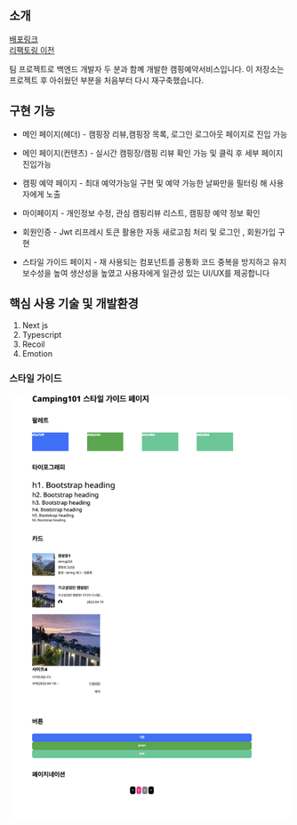 ## 소개

[배포링크](https://vercel.live/link/camping101-refector.vercel.app?via=project-overview-visit-button)  
[리팩토링 이전]("https://github.com/gn753/camping101_Front.git)

팀 프로젝트로 백엔드 개발자 두 분과 함꼐 개발한 캠핑예약서비스입니다.
이 저장소는 프로젝트 후 아쉬웠던 부분을 처음부터 다시 재구축했습니다.

## 구현 기능

- 메인 페이지(헤더) - 캠핑장 리뷰,캠핑장 목록, 로그인 로그아웃 페이지로 진입 가능

- 메인 페이지(컨텐츠) - 실시간 캠핑장/캠핑 리뷰 확인 가능 및 클릭 후 세부 페이지 진입가능

- 캠핑 예약 페이지 - 최대 예약가능일 구현 및 예약 가능한 날짜만을 필터링 해 사용자에게 노출

- 마이페이지 - 개인정보 수정, 관심 캠핑리뷰 리스트, 캠핑장 예약 정보 확인

- 회원인증 - Jwt 리프레시 토큰 활용한 자동 새로고침 처리 및 로그인 , 회원가입 구현

- 스타일 가이드 페이지 - 재 사용되는 컴포넌트를 공통화 코드 중복을 방지하고 유지 보수성을 높여 생산성을 높였고 사용자에게 일관성 있는 UI/UX를 제공합니다

## 핵심 사용 기술 및 개발환경

1. Next js
2. Typescript
3. Recoil
4. Emotion

### 스타일 가이드

![image](./documents/imgs/styleguide-01.png)
